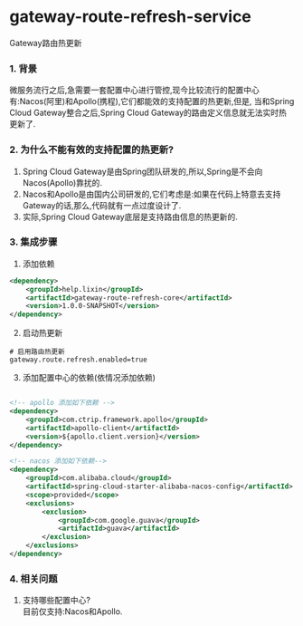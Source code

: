 # gateway-route-refresh-service
Gateway路由热更新

### 1. 背景
微服务流行之后,急需要一套配置中心进行管控,现今比较流行的配置中心有:Nacos(阿里)和Apollo(携程),它们都能效的支持配置的热更新,但是,
当和Spring Cloud Gateway整合之后,Spring Cloud Gateway的路由定义信息就无法实时热更新了.

### 2. 为什么不能有效的支持配置的热更新?
1) Spring Cloud Gateway是由Spring团队研发的,所以,Spring是不会向Nacos(Apollo)靠扰的.      
2) Nacos和Apollo是由国内公司研发的,它们考虑是:如果在代码上特意去支持Gateway的话,那么,代码就有一点过度设计了.  
3) 实际,Spring Cloud Gateway底层是支持路由信息的热更新的. 

### 3. 集成步骤
1. 添加依赖

```xml
<dependency>
    <groupId>help.lixin</groupId>
    <artifactId>gateway-route-refresh-core</artifactId>
    <version>1.0.0-SNAPSHOT</version>
</dependency>
```

2. 启动热更新
```properties
# 启用路由热更新
gateway.route.refresh.enabled=true
```

3. 添加配置中心的依赖(依情况添加依赖)
```xml

<!-- apollo 添加如下依赖 -->
<dependency>
    <groupId>com.ctrip.framework.apollo</groupId>
    <artifactId>apollo-client</artifactId>
    <version>${apollo.client.version}</version>
</dependency>

<!-- nacos 添加如下依赖-->
<dependency>
    <groupId>com.alibaba.cloud</groupId>
    <artifactId>spring-cloud-starter-alibaba-nacos-config</artifactId>
    <scope>provided</scope>
    <exclusions>
        <exclusion>
            <groupId>com.google.guava</groupId>
            <artifactId>guava</artifactId>
        </exclusion>
    </exclusions>
</dependency>
```
### 4. 相关问题
1) 支持哪些配置中心?   
   目前仅支持:Nacos和Apollo.

